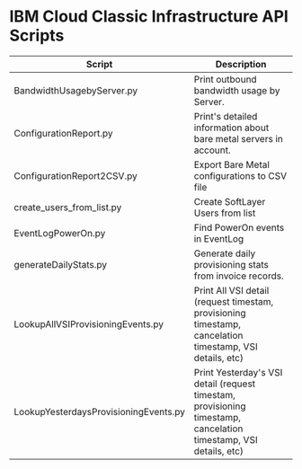 **IBM Cloud Classic Infrastructure API Scripts**
============================================

Script | Description
------ | -----------
BandwidthUsagebyServer.py | Print outbound bandwidth usage by Server.
ConfigurationReport.py | Print's detailed information about bare metal servers in account.
ConfigurationReport2CSV.py | Export Bare Metal configurations to CSV file
create_users_from_list.py | Create SoftLayer Users from list
EventLogPowerOn.py | Find PowerOn events in EventLog
generateDailyStats.py | Generate daily provisioning stats from invoice records.
LookupAllVSIProvisioningEvents.py | Print All VSI detail (request timestam, provisioning timestamp, cancelation timestamp, VSI details, etc)
LookupYesterdaysProvisioningEvents.py | Print Yesterday's VSI detail (request timestam, provisioning timestamp, cancelation timestamp, VSI details, etc)
